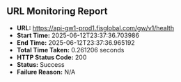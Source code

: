 ## URL Monitoring Report

- **URL:** https://api-gw1-prod1.fisglobal.com/gw/v1/health
- **Start Time:** 2025-06-12T23:37:36.703986
- **End Time:** 2025-06-12T23:37:36.965192
- **Total Time Taken:** 0.261206 seconds
- **HTTP Status Code:** 200
- **Status:** Success
- **Failure Reason:** N/A
